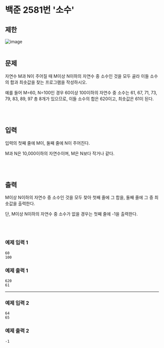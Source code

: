 # 백준 2581번 '소수'

## 제한
![image](https://user-images.githubusercontent.com/82142527/209271698-68f271d5-41c9-4752-ba12-9d99121464f3.png)  
<br>

## 문제
자연수 M과 N이 주어질 때 M이상 N이하의 자연수 중 소수인 것을 모두 골라 이들 소수의 합과 최솟값을 찾는 프로그램을 작성하시오.

예를 들어 M=60, N=100인 경우 60이상 100이하의 자연수 중 소수는 61, 67, 71, 73, 79, 83, 89, 97 총 8개가 있으므로, 이들 소수의 합은 620이고, 최솟값은 61이 된다.

<br><br>

## 입력
입력의 첫째 줄에 M이, 둘째 줄에 N이 주어진다.

M과 N은 10,000이하의 자연수이며, M은 N보다 작거나 같다.

<br><br>

## 출력
M이상 N이하의 자연수 중 소수인 것을 모두 찾아 첫째 줄에 그 합을, 둘째 줄에 그 중 최솟값을 출력한다.

단, M이상 N이하의 자연수 중 소수가 없을 경우는 첫째 줄에 -1을 출력한다.

<br><br>
### 예제 입력 1
```
60
100
```
### 예제 출력 1
```
620
61
```
<hr>

### 예제 입력 2
```
64
65
```
### 예제 출력 2
```
-1
```